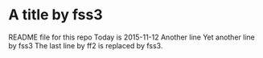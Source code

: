 # A title by fss3

README file for this repo
Today is 2015-11-12
Another line
Yet another line by fss3
The last line by ff2 is replaced by fss3.
